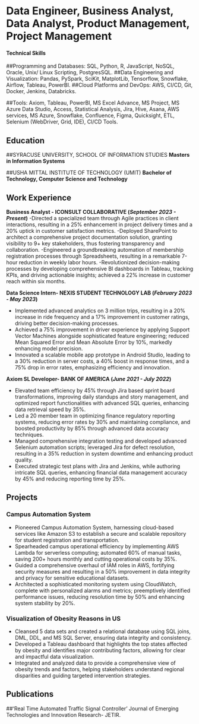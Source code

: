 # Data Engineer, Business Analyst, Data Analyst, Product Management, Project Management

#### Technical Skills
##Programming and Databases: SQL, Python, R, JavaScript, NoSQL, Oracle, Unix/ Linux Scripting, PostgresSQL.
##Data Engineering and Visualization: Pandas, PySpark, SciKit, MatplotLib, Tensorflow, Snowflake, Airflow, Tableau, PowerBI.
##Cloud Platforms and DevOps: AWS, CI/CD, Git, Docker, Jenkins, Databricks.

##Tools: Axiom, Tableau, PowerBI, MS Excel Advance, MS Project, MS Azure Data Studio, Access, Statistical Analysis, Jira, Hive, Asana, AWS services, MS Azure, Snowflake, Confluence, Figma, Quicksight, ETL, Selenium (WebDriver, Grid, IDE), CI/CD Tools.

## Education
##SYRACUSE UNIVERSITY, SCHOOL OF INFORMATION STUDIES
**Masters in Information Systems**

##USHA MITTAL INSTITUTE OF TECHNOLOGY (UMIT)
**Bachelor of Technology, Computer Science and Technology**

## Work Experience

**Business Analyst - ICONSULT COLLABORATIVE (_September 2023 - Present_)**
-Directed a specialized team through Agile practices in client interactions, resulting in a 25% enhancement in project delivery times and a 20% uptick in customer satisfaction metrics. 
-Deployed SharePoint to architect a comprehensive project documentation solution, granting visibility to 9+ key stakeholders, thus fostering transparency and collaboration. 
-Engineered a groundbreaking automation of membership registration processes through Spreadsheets, resulting in a remarkable 7-hour reduction in weekly labor hours. 
-Revolutionized decision-making processes by developing comprehensive BI dashboards in Tableau, tracking KPIs, and driving actionable insights; achieved a 22% increase in customer reach within six months.


**Data Science Intern- NEXIS STUDENT TECHNOLOGY LAB (_February 2023 - May 2023_)**
-  Implemented advanced analytics on 3 million trips, resulting in a 20% increase in ride frequency and a 17% improvement in customer ratings, driving better decision-making processes. 
- Achieved a 75% improvement in driver experience by applying Support Vector Machines alongside sophisticated feature engineering; reduced Mean Squared Error and Mean Absolute Error by 10%, markedly enhancing model precision. 
- Innovated a scalable mobile app prototype in Android Studio, leading to a 30% reduction in server costs, a 40% boost in response times, and a 75% drop in error rates, emphasizing efficiency and innovation.

**Axiom SL Developer- BANK OF AMERICA (_June 2021 - July 2022_)**
- Elevated team efficiency by 45% through Jira based sprint board transformations, improving daily standups and story management, and optimized report functionalities with advanced SQL queries, enhancing data retrieval speed by 35%. 
- Led a 20 member team in optimizing finance regulatory reporting systems, reducing error rates by 30% and maintaining compliance, and boosted productivity by 85% through advanced data accuracy techniques. 
- Managed comprehensive integration testing and developed advanced Selenium automation scripts; leveraged Jira for defect resolution, resulting in a 35% reduction in system downtime and enhancing product quality. 
- Executed strategic test plans with Jira and Jenkins, while authoring intricate SQL queries, enhancing financial data management accuracy by 45% and reducing reporting time by 25%.






## Projects
### Campus Automation System
- Pioneered Campus Automation System, harnessing cloud-based services like Amazon S3 to establish a secure and scalable repository for student registration and transportation. 
- Spearheaded campus operational efficiency by implementing AWS Lambda for serverless computing; automated 60% of manual tasks, saving 200+ hours monthly and cutting operational costs by 35%. 
- Guided a comprehensive overhaul of IAM roles in AWS, fortifying security measures and resulting in a 50% improvement in data integrity and privacy for sensitive educational datasets. 
- Architected a sophisticated monitoring system using CloudWatch, complete with personalized alarms and metrics; preemptively identified performance issues, reducing resolution time by 50% and enhancing system stability by 20%.


### Visualization of Obesity Reasons in US

- Cleansed 5 data sets and created a relational database using SQL joins, DML, DDL, and MS SQL Server, ensuring data integrity and consistency. 
- Developed a Tableau dashboard that highlights the top states affected by obesity and identifies major contributing factors, allowing for clear and impactful data visualization. 
- Integrated and analyzed data to provide a comprehensive view of obesity trends and factors, helping stakeholders understand regional disparities and guiding targeted intervention strategies.


## Publications
##‘Real Time Automated Traffic Signal Controller’ Journal of Emerging Technologies and Innovation Research- JETIR.

